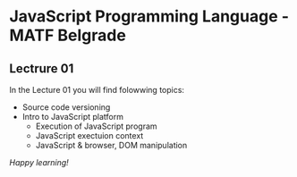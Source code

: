 # JavaScript Programming Language - MATF Belgrade

## Lectrure 01

In the Lecture 01 you will find folowwing topics:

* Source code versioning 
* Intro to JavaScript platform 
    * Execution of JavaScript program 
    * JavaScript exectuion context
    * JavaScript & browser, DOM manipulation



*Happy learning!*